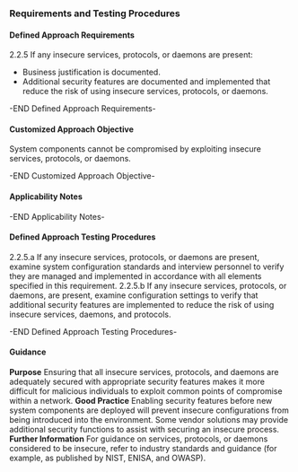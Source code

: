 ### Requirements and Testing Procedures

#### Defined Approach Requirements
2.2.5 If any insecure services, protocols, or daemons are present:
- Business justification is documented.
- Additional security features are documented and implemented that reduce the risk of using insecure services, protocols, or daemons.

-END Defined Approach Requirements- 
#### Customized Approach Objective
System components cannot be compromised by exploiting insecure services, protocols, or daemons.

-END Customized Approach Objective- 
#### Applicability Notes



-END Applicability Notes- 
#### Defined Approach Testing Procedures
2.2.5.a If any insecure services, protocols, or daemons are present, examine system configuration standards and interview personnel to verify they are managed and implemented in accordance with all elements specified in this requirement.
2.2.5.b If any insecure services, protocols, or daemons, are present, examine configuration settings to verify that additional security features are implemented to reduce the risk of using insecure services, daemons, and protocols.

-END Defined Approach Testing Procedures- 
#### Guidance
**Purpose**
Ensuring that all insecure services, protocols, and daemons are adequately secured with appropriate security features makes it more difficult for malicious individuals to exploit common points of compromise within a network.
**Good Practice**
Enabling security features before new system components are deployed will prevent insecure configurations from being introduced into the environment. Some vendor solutions may provide additional security functions to assist with securing an insecure process.
**Further Information**
For guidance on services, protocols, or daemons considered to be insecure, refer to industry standards and guidance (for example, as published by NIST, ENISA, and OWASP).
